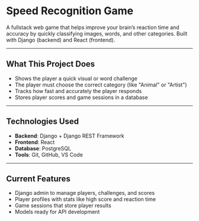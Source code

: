 # Speed Recognition Game

A fullstack web game that helps improve your brain’s reaction time and accuracy by quickly classifying images, words, and other categories. Built with Django (backend) and React (frontend).

---

## What This Project Does

- Shows the player a quick visual or word challenge
- The player must choose the correct category (like "Animal" or "Artist")
- Tracks how fast and accurately the player responds
- Stores player scores and game sessions in a database

---

## Technologies Used

- **Backend**: Django + Django REST Framework
- **Frontend**: React
- **Database**: PostgreSQL
- **Tools**: Git, GitHub, VS Code

---

## Current Features

- Django admin to manage players, challenges, and scores
- Player profiles with stats like high score and reaction time
- Game sessions that store player results
- Models ready for API development
